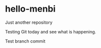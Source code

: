 # hello-menbi
Just another repository

Testing Git today and see what is happening.

Test branch commit
